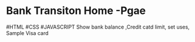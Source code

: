 # Bank Transiton Home -Pgae 
#HTML
#CSS 
#JAVASCRIPT
Show bank balance ,Credit catd limit, set uses,  Sample Visa card
